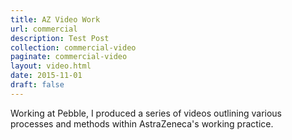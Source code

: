 ```yaml
---
title: AZ Video Work
url: commercial
description: Test Post
collection: commercial-video
paginate: commercial-video
layout: video.html
date: 2015-11-01
draft: false
---
```

Working at Pebble, I produced a series of videos outlining various processes and methods within AstraZeneca's working practice.
